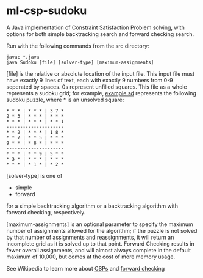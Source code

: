 # ml-csp-sudoku
A Java implementation of Constraint Satisfaction Problem solving, with options for both simple backtracking search and forward checking search.

Run with the following commands from the src directory:
```
javac *.java
java Sudoku [file] [solver-type] [maximum-assignments]
```
[file] is the relative or absolute location of the input file. This input file must have exactly 9 lines of text, each with exactly 9 numbers from 0-9 seperated by spaces. 0s represent unfilled squares. This file as a whole represents a sudoku grid; for example, [example.sd](example.sd) represents the following sudoku puzzle, where * is an unsolved square:
```
* * * | * * * | 3 7 * 
2 * 3 | * * * | * * * 
* * * | * * * | * * 1 
---------------------
* * 2 | * * * | 1 8 * 
* * 7 | * * 5 | * * * 
9 * * | * 8 * | * * * 
---------------------
* * * | * * 9 | 5 * * 
* 3 * | * * * | * * * 
* * * | * 1 * | * 2 *
```
[solver-type] is one of
* simple
* forward

for a simple backtracking algorithm or a backtracking algorithm with forward checking, respectively.

[maximum-assignments] is an optional parameter to specify the maximum number of assignments allowed for the algorithm; if the puzzle is not solved by that number of assignments and reassignments, it will return an incomplete grid as it is solved up to that point. Forward Checking results in fewer overall assignments, and will almost always complete in the default maximum of 10,000, but comes at the cost of more memory usage.

See Wikipedia to learn more about [CSPs](https://en.wikipedia.org/wiki/Constraint_satisfaction_problem) and [forward checking](https://en.wikipedia.org/wiki/Look-ahead_(backtracking))

